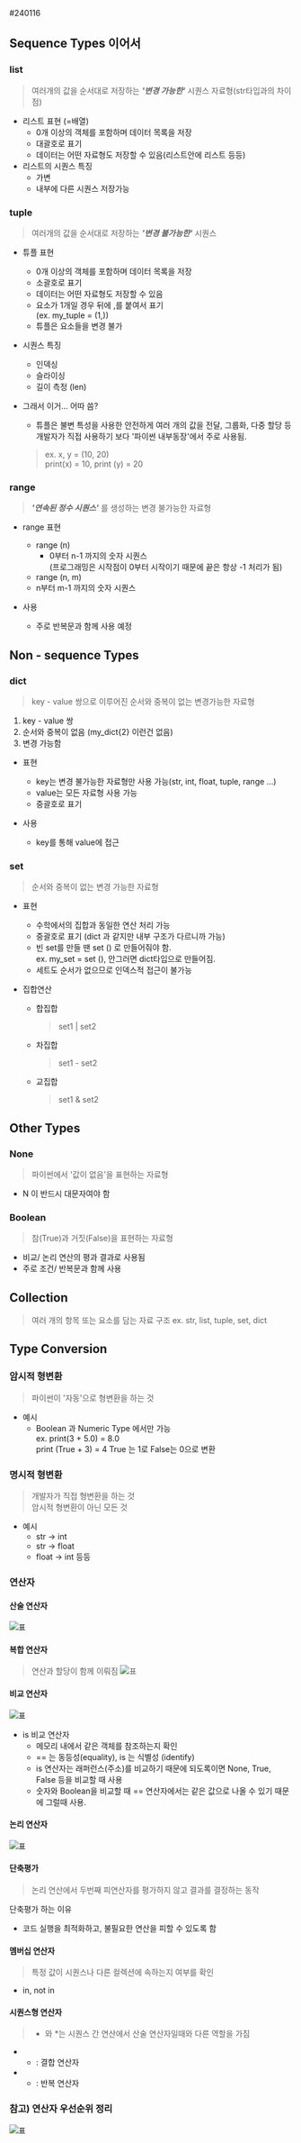 #240116
## Sequence Types 이어서

### list
>여러개의 값을 순서대로 저장하는 ***'변경 가능한'*** 시퀀스 자료형(str타입과의 차이점)  
- 리스트 표현 (=배열)
  - 0개 이상의 객체를 포함하며 데이터 목록을 저장
  - 대괄호로 표기
  - 데이터는 어떤 자료형도 저장할 수 있음(리스트안에 리스트 등등)
- 리스트의 시퀀스 특징  
  - 가변
  - 내부에 다른 시퀀스 저장가능

### tuple
>여러개의 값을 순서대로 저장하는 ***'변경 불가능한'*** 시퀀스
- 튜플 표현
  - 0개 이상의 객체를 포함하며 데이터 목록을 저장
  - 소괄호로 표기
  - 데이터는 어떤 자료형도 저장할 수 있음
  - 요소가 1개일 경우 뒤에 ,를 붙여서 표기  
  (ex. my_tuple = (1,))
  - 튜플은 요소들을 변경 불가

- 시퀀스 특징
  - 인덱싱
  - 슬라이싱
  - 길이 측정 (len)

- 그래서 이거... 어따 씀?
  - 튜플은 불변 특성을 사용한 안전하게 여러 개의 값을 전달, 그룹화, 다중 할당 등 개발자가 직접 사용하기 보다 '파이썬 내부동장'에서 주로 사용됨.  
  > ex. x, y = (10, 20)  
  print(x) = 10,  print (y) = 20

### range
> ***'연속된 정수 시퀀스'*** 를 생성하는 변경 불가능한 자료형
- range 표현
  - range (n)
    - 0부터 n-1 까지의 숫자 시퀀스  
    (프로그래밍은 시작점이 0부터 시작이기 때문에 끝은 항상 -1 처리가 됨)
  -  range (n, m)
    - n부터 m-1 까지의 숫자 시퀀스

- 사용
  - 주로 반복문과 함께 사용 예정

## Non - sequence Types

### dict
> key - value 쌍으로 이루어진 순서와 중복이 없는 변경가능한 자료형
1. key - value 쌍
2. 순서와 중복이 없음 (my_dict{2} 이런건 없음)
3. 변경 가능함

- 표현
  - key는 변경 불가능한 자료형만 사용 가능(str, int, float, tuple, range ...)  
  - value는 모든 자료형 사용 가능
  - 중괄호로 표기

- 사용
  - key를 통해 value에 접근

### set
> 순서와 중복이 없는 변경 가능한 자료형
- 표현
  - 수학에서의 집합과 동일한 연산 처리 가능
  - 중괄호로 표기 (dict 과 같지만 내부 구조가 다르니까 가능)
  - 빈 set를 만들 땐 set () 로 만들어줘야 함.  
  ex. my_set = set (),  안그러면 dict타입으로 만들어짐.  
  - 세트도 순서가 없으므로 인덱스적 접근이 불가능

- 집합연산
  - 합집합
    > set1 | set2
  - 차집합
    > set1 - set2
  - 교집합
    > set1 & set2

## Other Types

### None
> 파이썬에서 '값이 없음'을 표현하는 자료형
- N 이 반드시 대문자여야 함

### Boolean
>참(True)과 거짓(False)을 표현하는 자료형
- 비교/ 논리 연산의 평과 결과로 사용됨
- 주로 조건/ 반복문과 함께 사용

## Collection
> 여러 개의 항목 또는 요소를 담는 자료 구조
ex. str, list, tuple, set, dict  

## Type Conversion
### 암시적 형변환
> 파이썬이 '자동'으로 형변환을 하는 것
- 예시
  - Boolean 과 Numeric Type 에서만 가능  
   ex. print(3 + 5.0) = 8.0  
       print (True + 3) = 4
       True 는 1로 False는 0으로 변환

### 명시적 형변환
> 개발자가 직접 형변환을 하는 것  
암시적 형변환이 아닌 모든 것

- 예시
  - str -> int
  - str -> float
  - float -> int 등등

### 연산자

#### 산술 연산자
![표](image-1.png)

#### 복합 연산자
> 연산과 할당이 함께 이뤄짐
![표](image.png)

#### 비교 연산자
![표](image-2.png)

- is 비교 연산자
  - 메모리 내에서 같은 객체를 참조하는지 확인
  - == 는 동등성(equality), is 는 식별성 (identify)
  - is 연산자는 래퍼런스(주소)를 비교하기 때문에 되도록이면 None, True, False 등을 비교할 때 사용
  - 숫자와 Boolean을 비교할 때 == 연산자에서는 같은 값으로 나올 수 있기 때문에 그럴때 사용.

#### 논리 연산자
![표](image-3.png)

#### 단축평가
> 논리 연산에서 두번째 피연산자를 평가하지 않고 결과를 결정하는 동작

단축평가 하는 이유
- 코드 실행을 최적화하고, 불필요한 연산을 피할 수 있도록 함

#### 멤버십 연산자
> 특정 값이 시퀀스나 다른 컬렉션에 속하는지 여부를 확인
- in, not in

#### 시퀀스형 연산자
> + 와 *는 시퀀스 간 연산에서 산술 연산자일때와 다른 역할을 가짐
- + : 결합 연산자
- * : 반복 연산자

### 참고) 연산자 우선순위 정리
![표](image-4.png)
